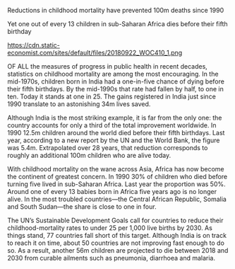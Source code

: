 Reductions in childhood mortality have prevented 100m deaths since 1990

Yet one out of every 13 children in sub-Saharan Africa dies before their fifth birthday

https://cdn.static-economist.com/sites/default/files/20180922_WOC410_1.png

OF ALL the measures of progress in public health in recent decades, statistics on childhood mortality are among the most encouraging. In the mid-1970s, children born in India had a one-in-five chance of dying before their fifth birthdays. By the mid-1990s that rate had fallen by half, to one in ten. Today it stands at one in 25. The gains registered in India just since 1990 translate to an astonishing 34m lives saved.

Although India is the most striking example, it is far from the only one: the country accounts for only a third of the total improvement worldwide. In 1990 12.5m children around the world died before their fifth birthdays. Last year, according to a new report by the UN and the World Bank, the figure was 5.4m. Extrapolated over 28 years, that reduction corresponds to roughly an additional 100m children who are alive today.

With childhood mortality on the wane across Asia, Africa has now become the continent of greatest concern. In 1990 30% of children who died before turning five lived in sub-Saharan Africa. Last year the proportion was 50%. Around one of every 13 babies born in Africa five years ago is no longer alive. In the most troubled countries—the Central African Republic, Somalia and South Sudan—the share is close to one in four. 

The UN’s Sustainable Development Goals call for countries to reduce their childhood-mortality rates to under 25 per 1,000 live births by 2030. As things stand, 77 countries fall short of this target. Although India is on track to reach it on time, about 50 countries are not improving fast enough to do so. As a result, another 56m children are projected to die between 2018 and 2030 from curable ailments such as pneumonia, diarrhoea and malaria. 